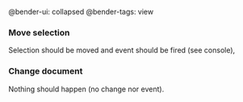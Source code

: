 @bender-ui: collapsed
@bender-tags: view

### Move selection

Selection should be moved and event should be fired (see console),

### Change document

Nothing should happen (no change nor event).

